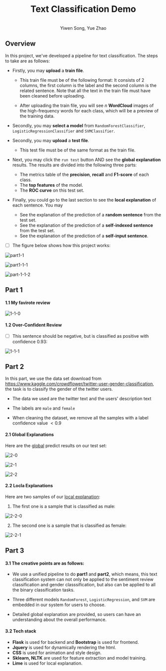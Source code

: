 





# <center>Text Classification Demo</center>

  <center>
    <br>
Yiwen Song, Yue Zhao
</center> 





## Overview

In this project, we've developed a pipeline for text classification. The steps to take are as follows:

* Firstly, you may **upload** a **train file**. 

  * This train file must be of the following format: It consists of 2 columns, the first column is the label and the second column is the related sentence. Note that all the text in the train file must have been cleaned before uploading.

  * After uploading the train file,  you will see $n$ **WordCloud** images of the high-frequency words for each class, which will be a preview of the training data.

* Secondly, you may **select a model** from `RandomForestClassifier`, `LogisticRegressionClassifier` and `SVMClassifier`.

* Secondly, you may **upload** a **test file**.

  * This test file must be of the same format as the train file.

* Next, you may click the `run test` button AND see the **global explanation** results. The results are divided into the following three parts:

  * The metrics table of the **precision**, **recall** and **F1-score** of each class.
  * The **top features** of the model.
  * The **ROC curve** on this test set.

* Finally, you could go to the last section to see the **local explanation** of each sentence. You may

  * See the explanation of the prediction of a **random sentence** from the test set.
  * See the explanation of the prediction of a **self-indexed sentence** from the test set.
  * See the explanation of the prediction of a **self-input sentence**.



- [ ] The figure below shows how this project works: 



![part1-1](./images/0-1-0.png)

![part1-1-1](./images/0-1-1.png)

![part-1-1-2](./images/0-1-2.png)





## Part 1

#### 1.1  My favirote review

![1-1-0](./images/1-1-0.png)

#### 1.2  Over-Confident Review

- [ ] This sentence should be negative, but is classified as positive with confidence 0.93:

![1-1-1](./images/1-1-1.png)



## Part 2

In this part, we use the data set download from https://www.kaggle.com/crowdflower/twitter-user-gender-classification, the task is to classify the gender of the twitter users.

* The data we used are the twitter text and the users' description text

* The labels are `male` and `female`
* When cleaning the dataset, we remove all the samples with a label confidence value $< 0.9$



#### 2.1 Global Explanations

Here are the <u>global</u> predict results on our test set:

![2-0](./images/2-0.png)

![2-1](./images/2-1.png)

![2-2](./images/2-2.png)



#### 2.2 Locla Explanations

Here are two samples of our <u>local explanation</u>:

1. The first one is a sample that is classified as male:

![2-2-0](./images/2-2-0.png)



2. The second one is a sample that is classified as female:

![2-2-1](./images/2-2-1.png)



## Part 3

#### 3.1  The creative points are as follows: 

* We use a unified pipeline to do **part1** and **part2**, which means, this text classification system can not only be applied to the sentiment review classification and gender classsification, but also can be applied to all the binary classification tasks. 

* Three different models `RandomForest`,  `LogisticRegression`, and `SVM`  are embedded in our system for users to choose.

* Detailed global explanation are provided, so users can have an understanding about the overall performance.

  

#### 3.2  Tech stack

* **Flask** is used for backend and **Bootstrap** is used for frontend.
* **Jquery** is used for dynamically rendering the html.
* **CSS** is used for animation and style design.
* **Sklearn, NLTK** are used for feature extraction and model training.
* **Lime**  is used for local explanation.
